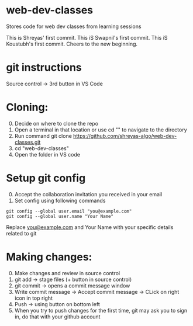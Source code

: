 # web-dev-classes
Stores code for web dev classes from learning sessions 

This is Shreyas' first commit.
This iS Swapnil's first commit.
This iS Koustubh's first commit.
Cheers to the new beginning.


# git instructions
Source control -> 3rd button in VS Code

# Cloning:

0. Decide on where to clone the repo
1. Open a terminal in that location or use cd "<location>" to navigate to the directory
3. Run command git clone https://github.com/shreyas-algo/web-dev-classes.git
4. cd "web-dev-classes"
5. Open the folder in VS code

# Setup git config
0. Accept the collaboration invitation you received in your email
1. Set config using following commands
```
git config --global user.email "you@example.com"
git config --global user.name "Your Name"
```
Replace you@example.com and Your Name with your specific details related to git

# Making changes:

0. Make changes and review in source control
1. git add -> stage files (+ button in source control)
2. git commit -> opens a commit message window
3. Write commit message -> Accept commit message -> CLick on right icon in top right
4. Push -> using button on bottom left
5. When you try to push changes for the first time, git may ask you to sign in, do that with your github account
